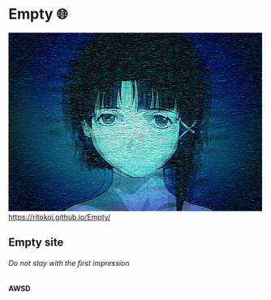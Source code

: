 # Empty :globe_with_meridians:
![](dir1/Lainnoise.gif)
https://ritokoi.github.io/Empty/
## Empty site
###### Do not stay with the first impression

**AWSD**


